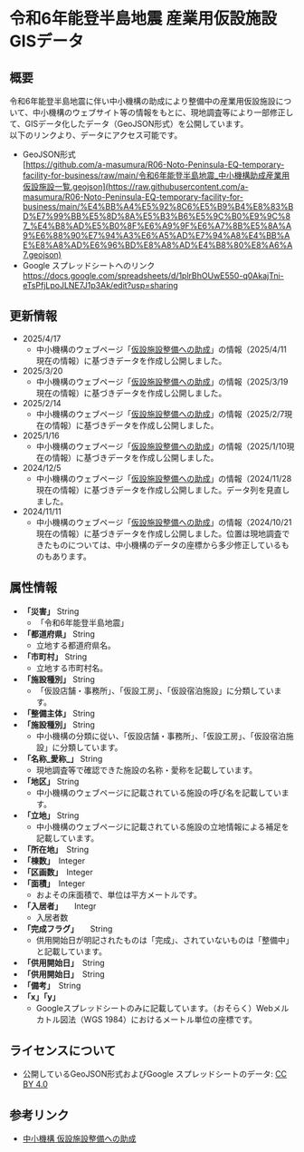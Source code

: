 # 令和6年能登半島地震 産業用仮設施設GISデータ
## 概要
令和6年能登半島地震に伴い中小機構の助成により整備中の産業用仮設施設について、中小機構のウェブサイト等の情報をもとに、現地調査等により一部修正して、GISデータ化したデータ（GeoJSON形式）を公開しています。  
以下のリンクより、データにアクセス可能です。
- GeoJSON形式  
[https://github.com/a-masumura/R06-Noto-Peninsula-EQ-temporary-facility-for-business/raw/main/令和6年能登半島地震_中小機構助成産業用仮設施設一覧.geojson](https://raw.githubusercontent.com/a-masumura/R06-Noto-Peninsula-EQ-temporary-facility-for-business/main/%E4%BB%A4%E5%92%8C6%E5%B9%B4%E8%83%BD%E7%99%BB%E5%8D%8A%E5%B3%B6%E5%9C%B0%E9%9C%87_%E4%B8%AD%E5%B0%8F%E6%A9%9F%E6%A7%8B%E5%8A%A9%E6%88%90%E7%94%A3%E6%A5%AD%E7%94%A8%E4%BB%AE%E8%A8%AD%E6%96%BD%E8%A8%AD%E4%B8%80%E8%A6%A7.geojson)
- Google スプレッドシートへのリンク  
https://docs.google.com/spreadsheets/d/1plrBhOUwE550-q0AkajTni-eTsPfjLpoJLNE7J1p3Ak/edit?usp=sharing

## 更新情報
- 2025/4/17
  - 中小機構のウェブページ「[仮設施設整備への助成](https://www.smrj.go.jp/reconstruction/noto_peninsula_20240101/support/temporary/index.html)」の情報（2025/4/11現在の情報）に基づきデータを作成し公開しました。
- 2025/3/20
  - 中小機構のウェブページ「[仮設施設整備への助成](https://www.smrj.go.jp/reconstruction/noto_peninsula_20240101/support/temporary/index.html)」の情報（2025/3/19現在の情報）に基づきデータを作成し公開しました。
- 2025/2/14
  - 中小機構のウェブページ「[仮設施設整備への助成](https://www.smrj.go.jp/reconstruction/noto_peninsula_20240101/support/temporary/index.html)」の情報（2025/2/7現在の情報）に基づきデータを作成し公開しました。
- 2025/1/16
  - 中小機構のウェブページ「[仮設施設整備への助成](https://www.smrj.go.jp/reconstruction/noto_peninsula_20240101/support/temporary/index.html)」の情報（2025/1/10現在の情報）に基づきデータを作成し公開しました。
- 2024/12/5
  - 中小機構のウェブページ「[仮設施設整備への助成](https://www.smrj.go.jp/reconstruction/noto_peninsula_20240101/support/temporary/index.html)」の情報（2024/11/28現在の情報）に基づきデータを作成し公開しました。データ列を見直しました。
- 2024/11/11
  - 中小機構のウェブページ「[仮設施設整備への助成](https://www.smrj.go.jp/reconstruction/noto_peninsula_20240101/support/temporary/index.html)」の情報（2024/10/21現在の情報）に基づきデータを作成し公開しました。位置は現地調査できたものについては、中小機構のデータの座標から多少修正しているものもあります。


## 属性情報
- **「災害」**	String
  - 「令和6年能登半島地震」
- **「都道府県」**	String
  - 立地する都道府県名。
- **「市町村」**	String
  - 立地する市町村名。
- **「施設種別」**	String
  - 「仮設店舗・事務所」、「仮設工房」、「仮設宿泊施設」に分類しています。
- **「整備主体」**	String
- **「施設種別」**	String
  - 中小機構の分類に従い、「仮設店舗・事務所」、「仮設工房」、「仮設宿泊施設」に分類しています。
- **「名称_愛称_」**	String
  - 現地調査等で確認できた施設の名称・愛称を記載しています。
- **「地区」**	String
  - 中小機構のウェブページに記載されている施設の呼び名を記載しています。
- **「立地」**	String
  - 中小機構のウェブページに記載されている施設の立地情報による補足を記載しています。
- **「所在地」**　String
- **「棟数」**　Integer
- **「区画数」**　Integer
- **「面積」**　Integer
  - およその床面積で、単位は平方メートルです。
- **「入居者」**　　Integr
  - 入居者数
- **「完成フラグ」**　　String
  - 供用開始日が明記されたものは「完成」、されていないものは「整備中」と記載しています。
- **「供用開始日」**　String
- **「供用開始日」**　String
- **「備考」**　String
- **「x」「y」**
  - Googleスプレッドシートのみに記載しています。（おそらく）Webメルカトル図法（WGS 1984）におけるメートル単位の座標です。

## ライセンスについて  
- 公開しているGeoJSON形式およびGoogle スプレッドシートのデータ: [CC BY 4.0](https://creativecommons.org/licenses/by/4.0/)

## 参考リンク
- [中小機構 仮設施設整備への助成](https://www.smrj.go.jp/reconstruction/noto_peninsula_20240101/support/temporary/index.html)
